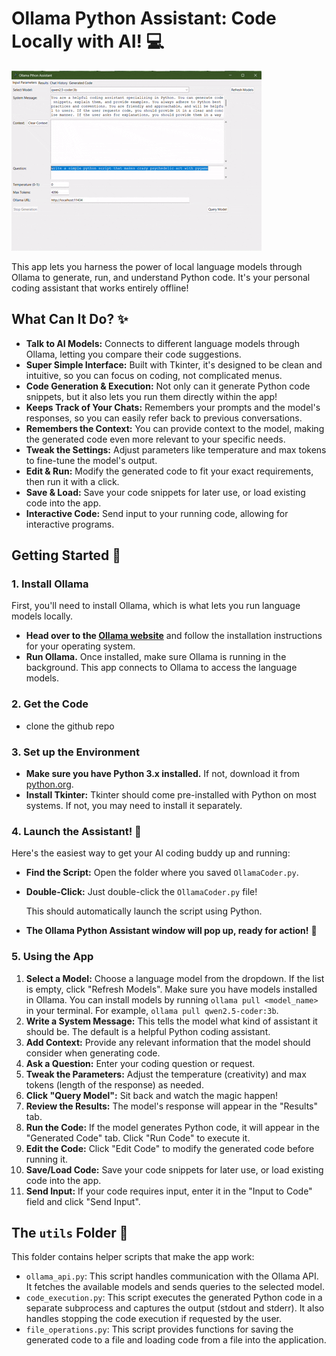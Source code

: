 # Ollama Python Assistant: Code Locally with AI! 💻
![Ollama Python Assistant](example.gif)

This app lets you harness the power of local language models through Ollama to generate, run, and understand Python code. It's your personal coding assistant that works entirely offline!

## What Can It Do? ✨

*   **Talk to AI Models:** Connects to different language models through Ollama, letting you compare their code suggestions.
*   **Super Simple Interface:** Built with Tkinter, it's designed to be clean and intuitive, so you can focus on coding, not complicated menus.
*   **Code Generation & Execution:** Not only can it generate Python code snippets, but it also lets you run them directly within the app!
*   **Keeps Track of Your Chats:** Remembers your prompts and the model's responses, so you can easily refer back to previous conversations.
*   **Remembers the Context:** You can provide context to the model, making the generated code even more relevant to your specific needs.
*   **Tweak the Settings:** Adjust parameters like temperature and max tokens to fine-tune the model's output.
*   **Edit & Run:** Modify the generated code to fit your exact requirements, then run it with a click.
*   **Save & Load:** Save your code snippets for later use, or load existing code into the app.
*   **Interactive Code:** Send input to your running code, allowing for interactive programs.

## Getting Started 🚀

### 1. Install Ollama

First, you'll need to install Ollama, which is what lets you run language models locally.

*   **Head over to the [Ollama website](https://ollama.com/)** and follow the installation instructions for your operating system.
*   **Run Ollama.** Once installed, make sure Ollama is running in the background. This app connects to Ollama to access the language models.

### 2. Get the Code

*   clone the github repo

### 3. Set up the Environment

*   **Make sure you have Python 3.x installed.** If not, download it from [python.org](https://www.python.org/downloads/).
*   **Install Tkinter:** Tkinter should come pre-installed with Python on most systems. If not, you may need to install it separately.

### 4. Launch the Assistant! 🚀

Here's the easiest way to get your AI coding buddy up and running:

*   **Find the Script:** Open the folder where you saved `OllamaCoder.py`.
*   **Double-Click:** Just double-click the `OllamaCoder.py` file!

    This should automatically launch the script using Python.

*   **The Ollama Python Assistant window will pop up, ready for action!** 🎉

### 5. Using the App

1.  **Select a Model:** Choose a language model from the dropdown. If the list is empty, click "Refresh Models". Make sure you have models installed in Ollama. You can install models by running `ollama pull <model_name>` in your terminal. For example, `ollama pull qwen2.5-coder:3b`.
2.  **Write a System Message:** This tells the model what kind of assistant it should be. The default is a helpful Python coding assistant.
3.  **Add Context:** Provide any relevant information that the model should consider when generating code.
4.  **Ask a Question:** Enter your coding question or request.
5.  **Tweak the Parameters:** Adjust the temperature (creativity) and max tokens (length of the response) as needed.
6.  **Click "Query Model":** Sit back and watch the magic happen!
7.  **Review the Results:** The model's response will appear in the "Results" tab.
8.  **Run the Code:** If the model generates Python code, it will appear in the "Generated Code" tab. Click "Run Code" to execute it.
9.  **Edit the Code:** Click "Edit Code" to modify the generated code before running it.
10. **Save/Load Code:** Save your code snippets for later use, or load existing code into the app.
11. **Send Input:** If your code requires input, enter it in the "Input to Code" field and click "Send Input".


## The `utils` Folder 🧰

This folder contains helper scripts that make the app work:

*   `ollama_api.py`: This script handles communication with the Ollama API. It fetches the available models and sends queries to the selected model.
*   `code_execution.py`: This script executes the generated Python code in a separate subprocess and captures the output (stdout and stderr). It also handles stopping the code execution if requested by the user.
*   `file_operations.py`: This script provides functions for saving the generated code to a file and loading code from a file into the application.
